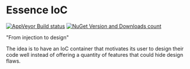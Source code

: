 # Essence IoC

[![AppVeyor Build status](https://ci.appveyor.com/api/projects/status/github/tkratena/essence-ioc?branch=master&svg=true)](https://ci.appveyor.com/project/tkratena/essence-ioc?branch=master) [![NuGet Version and Downloads count](https://buildstats.info/nuget/Essence.Ioc.FluentRegistration)](https://www.nuget.org/packages/Essence.Ioc.FluentRegistration)

"From injection to design"

The idea is to have an IoC container that motivates its user to design their code well instead of offering a quantity of features that could hide design flaws.
